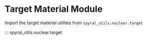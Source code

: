 # Target Material Module

Import the target material utilites from `spyral_utils.nuclear.target`

::: spyral_utils.nuclear.target
